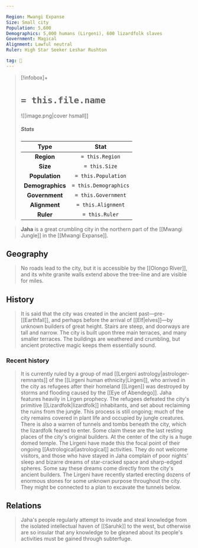 ```yaml
---

Region: Mwangi Expanse
Size: Small city
Population: 5,600
Demographics: 5,000 humans (Lirgeni), 600 lizardfolk slaves
Government: Magical
Alignment: Lawful neutral
Ruler: High Star Seeker Leshar Rushton

tag: 🌃
---
```


> [!infobox]+
> #  `= this.file.name`
> ![[image.png|cover hsmall]]
> ##### Stats
> Type | Stat |
> :---:|:---:|
> **Region** | `= this.Region` |
> **Size** | `= this.Size` |
> **Population** | `= this.Population` |
> **Demographics** | `= this.Demographics` |
> **Government** | `= this.Government` |
> **Alignment** | `= this.Alignment` |
> **Ruler** | `= this.Ruler` |



> **Jaha** is a great crumbling city in the northern part of the [[Mwangi Jungle]] in the [[Mwangi Expanse]].



## Geography

> No roads lead to the city, but it is accessible by the [[Olongo River]], and its white granite walls extend above the tree-line and are visible for miles.


## History

> It is said that the city was created in the ancient past—pre-[[Earthfall]], and perhaps before the arrival of [[Elf|elves]]—by unknown builders of great height. Stairs are steep, and doorways are tall and narrow. The city is built upon three main terraces, and many smaller terraces. The buildings are weathered and crumbling, but ancient protective magic keeps them essentially sound.


### Recent history

> It is currently ruled by a group of mad [[Lergeni astrology|astrologer-remnants]] of the [[Lirgeni human ethnicity|Lirgeni]], who arrived in the city as refugees after their homeland [[Lirgen]] was destroyed by storms and flooding caused by the [[Eye of Abendego]]. Jaha features heavily in Lirgen prophecy. The refugees defeated the city's primitive [[Lizardfolk|lizardfolk]] inhabitants, and set about reclaiming the ruins from the jungle. This process is still ongoing; much of the city remains covered in plant life and occupied by jungle creatures. There is also a warren of tunnels and tombs beneath the city, which the lizardfolk feared to enter. Some claim these are the last resting places of the city's original builders.
> At the center of the city is a huge domed temple. The Lirgeni have made this the focal point of their ongoing [[Astrological|astrological]] activities. They do not welcome visitors, and those who have stayed in Jaha complain of poor nights' sleep and bizarre dreams of star-cracked space and sharp-edged spheres. Some say these dreams come directly from the city's ancient builders.
> The Lirgeni have recently started erecting dozens of enormous stones for some unknown purpose throughout the city. They might be connected to a plan to excavate the tunnels below.


## Relations

> Jaha's people regularly attempt to invade and steal knowledge from the isolated intellectual haven of [[Saruhk]] to the west, but otherwise are so insular that any knowledge to be gleaned about its people's activities must be gained through subterfuge.








